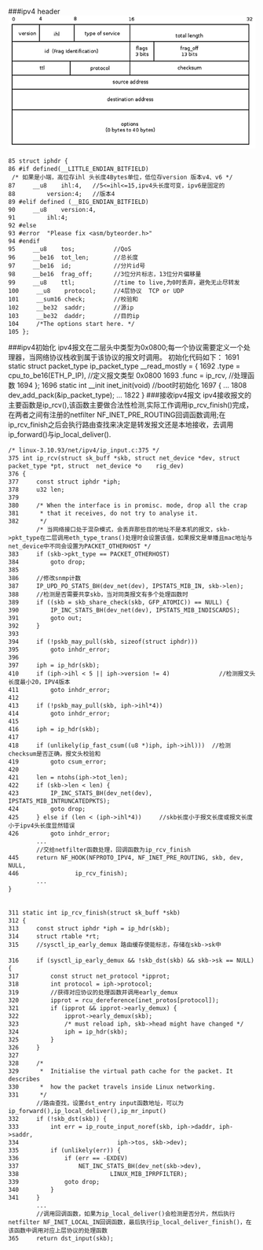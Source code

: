 ###ipv4 header
![ipv4 header](./ipv4.png)
 	
 	85 struct iphdr {
 	86 #if defined(__LITTLE_ENDIAN_BITFIELD)
 	 /* 如果是小端，高位存ihl 头长度4Bytes单位，低位存version 版本v4、v6 */
 	87     __u8    ihl:4,   //5<=ihl<=15,ipv4头长度可变，ipv6是固定的
 	88         version:4;   //版本4
 	89 #elif defined (__BIG_ENDIAN_BITFIELD)
 	90     __u8    version:4,
 	91         ihl:4;
 	92 #else
 	93 #error  "Please fix <asm/byteorder.h>"
 	94 #endif
 	95     __u8    tos;           //QoS
 	96     __be16  tot_len;       //总长度 
 	97     __be16  id;            //分片id号
 	98     __be16  frag_off;      //3位分片标志，13位分片偏移量
 	99     __u8    ttl;           //time to live,为0时丢弃，避免无止尽转发
	100     __u8    protocol;     //4层协议  TCP or UDP
	101     __sum16 check;        //校验和
	102     __be32  saddr;        //源ip
	103     __be32  daddr;        //目的ip
	104     /*The options start here. */
	105 };
###ipv4初始化
	ipv4报文在二层头中类型为0x0800;每一个协议需要定义一个处理器，当网络协议栈收到属于该协议的报文时调用。
	初始化代码如下：
	1691 static struct packet_type ip_packet_type __read_mostly = {
	1692     .type = cpu_to_be16(ETH_P_IP),   //定义报文类型 0x0800
	1693     .func = ip_rcv,                  //处理函数
	1694 };
	1696 static int __init inet_init(void)    //boot时初始化
	1697 {
		     ...
	1808     dev_add_pack(&ip_packet_type);
	         ...
	1822 }
###接收ipv4报文
	ipv4接收报文的主要函数是ip_rcv(),该函数主要做合法性检测,实际工作调用ip_rcv_finish()完成，在两者之间有注册的netfilter NF_INET_PRE_ROUTING回调函数调用;在ip_rcv_finish之后会执行路由查找来决定是转发报文还是本地接收，去调用ip_forward()与ip_local_deliver().
	
	
	
	/* linux-3.10.93/net/ipv4/ip_input.c:375 */
	375 int ip_rcv(struct sk_buff *skb, struct net_device *dev, struct packet_type *pt, struct 	net_device *o    rig_dev)
	376 {
	377     const struct iphdr *iph;
	378     u32 len;
	379
	380     /* When the interface is in promisc. mode, drop all the crap
	381      * that it receives, do not try to analyse it.
	382      */
			/* 当网络接口处于混杂模式，会丢弃那些目的地址不是本机的报文，skb->pkt_type在二层调用eth_type_trans()处理时会设置该值，如果报文是单播且mac地址与net_device中不同会设置为PACKET_OTHERHOST */
	383     if (skb->pkt_type == PACKET_OTHERHOST)
	384         goto drop;
	385
	386		//修改snmp计数
	387     IP_UPD_PO_STATS_BH(dev_net(dev), IPSTATS_MIB_IN, skb->len);
	388		//检测是否需要共享skb，当对同类报文有多个处理函数时
	389     if ((skb = skb_share_check(skb, GFP_ATOMIC)) == NULL) {
	390         IP_INC_STATS_BH(dev_net(dev), IPSTATS_MIB_INDISCARDS);
	391         goto out;
	392     }
	393
	394     if (!pskb_may_pull(skb, sizeof(struct iphdr)))
	395         goto inhdr_error;
	396
	397     iph = ip_hdr(skb);
	410     if (iph->ihl < 5 || iph->version != 4)              //检测报文头长度最小20，IPV4版本
	411         goto inhdr_error;
	412
	413     if (!pskb_may_pull(skb, iph->ihl*4))
	414         goto inhdr_error;
	415
	416     iph = ip_hdr(skb);
	417
	418     if (unlikely(ip_fast_csum((u8 *)iph, iph->ihl)))  //检测checksum是否正确，报文头校验和
	419         goto csum_error;
	420
	421     len = ntohs(iph->tot_len);
	422     if (skb->len < len) {
	423         IP_INC_STATS_BH(dev_net(dev), IPSTATS_MIB_INTRUNCATEDPKTS);
	424         goto drop;
	425     } else if (len < (iph->ihl*4))     //skb长度小于报文长度或报文长度小于ipv4头长度显然错误
	426         goto inhdr_error;
			...
			//交给netfilter函数处理，回调函数为ip_rcv_finish
	445     return NF_HOOK(NFPROTO_IPV4, NF_INET_PRE_ROUTING, skb, dev, NULL,
	446                ip_rcv_finish);
			...
	}


	311 static int ip_rcv_finish(struct sk_buff *skb)
	312 {
	313     const struct iphdr *iph = ip_hdr(skb);
	314     struct rtable *rt;
	315 	//sysctl_ip_early_demux 路由缓存使能标志，存储在skb->sk中
			
	316     if (sysctl_ip_early_demux && !skb_dst(skb) && skb->sk == NULL) {
	317         const struct net_protocol *ipprot;
	318         int protocol = iph->protocol;
	319			//获得对应协议的处理函数并调用early_demux
	320         ipprot = rcu_dereference(inet_protos[protocol]);
	321         if (ipprot && ipprot->early_demux) {
	322             ipprot->early_demux(skb);
	323             /* must reload iph, skb->head might have changed */
	324             iph = ip_hdr(skb);
	325         }
	326     }
	327
	328     /*
	329      *  Initialise the virtual path cache for the packet. It describes
	330      *  how the packet travels inside Linux networking.
	331      */
			//路由查找，设置dst_entry input函数地址，可以为ip_forward(),ip_local_deliver(),ip_mr_input()
	332     if (!skb_dst(skb)) {
	333         int err = ip_route_input_noref(skb, iph->daddr, iph->saddr,
	334                            iph->tos, skb->dev);
	335         if (unlikely(err)) {
	336             if (err == -EXDEV)
	337                 NET_INC_STATS_BH(dev_net(skb->dev),
	338                          LINUX_MIB_IPRPFILTER);
	339             goto drop;
	340         }
	341     }
			...
			//调用回调函数，如果为ip_local_deliver()会检测是否分片，然后执行netfilter NF_INET_LOCAL_IN回调函数，最后执行ip_local_deliver_finish()，在该函数中调用对应上层协议的处理函数
	365     return dst_input(skb);